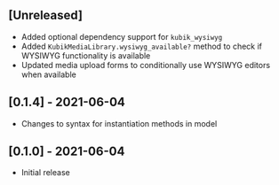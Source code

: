## [Unreleased]

- Added optional dependency support for `kubik_wysiwyg`
- Added `KubikMediaLibrary.wysiwyg_available?` method to check if WYSIWYG functionality is available
- Updated media upload forms to conditionally use WYSIWYG editors when available

## [0.1.4] - 2021-06-04

- Changes to syntax for instantiation methods in model

## [0.1.0] - 2021-06-04

- Initial release

